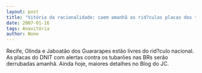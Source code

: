 ```yaml
---
layout: post
title: "Vitória da racionalidade: caem amanhã as rid?culas placas dos tubarões nas BRs"
date: 2007-01-16
tags: Anavitória
author: None
---
```

Recife, Olinda e Jaboatão dos Guararapes estão livres do rid?culo nacional.
As placas do DNIT com alertas contra os tubarões nas BRs serão derrubadas amanhã.
Ainda hoje, maiores detalhes no Blog do JC. 